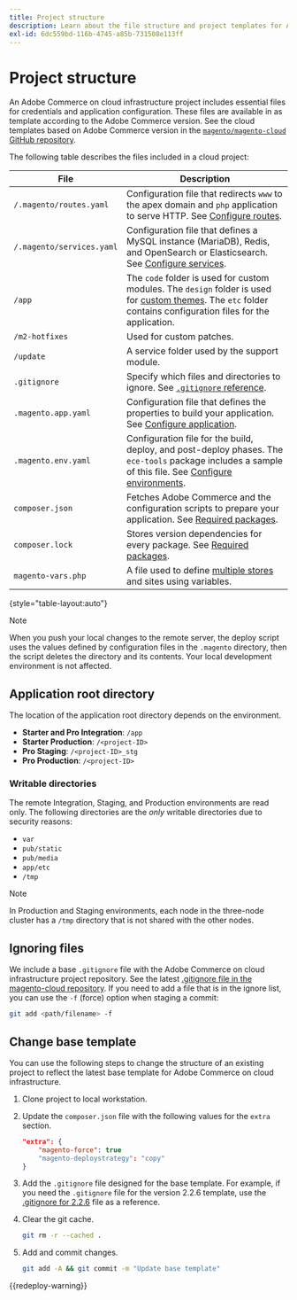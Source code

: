 ```yaml
---
title: Project structure
description: Learn about the file structure and project templates for Adobe Commerce on cloud infrastructure.
exl-id: 6dc559bd-116b-4745-a85b-731508e113ff
---
```

# Project structure

An Adobe Commerce on cloud infrastructure project includes essential files for credentials and application configuration. These files are available in as template according to the Adobe Commerce version. See the cloud templates based on Adobe Commerce version in the [`magento/magento-cloud` GitHub repository](https://github.com/magento/magento-cloud).

The following table describes the files included in a cloud project:

| File                      | Description  |
| ------------------------- | ------------ |
| `/.magento/routes.yaml`   | Configuration file that redirects `www` to the apex domain and `php` application to serve HTTP. See [Configure routes](../routes/routes-yaml.md). |
| `/.magento/services.yaml` | Configuration file that defines a MySQL instance (MariaDB), Redis, and OpenSearch or Elasticsearch. See [Configure services](../services/services-yaml.md). |
| `/app`                    | The `code` folder is used for custom modules. The `design` folder is used for [custom themes](../store/custom-theme.md). The `etc` folder contains configuration files for the application. |
| `/m2-hotfixes`            | Used for custom patches. |
| `/update`                 | A service folder used by the support module. |
| `.gitignore`              | Specify which files and directories to ignore. See [`.gitignore` reference](#ignoring-files). |
| `.magento.app.yaml`       | Configuration file that defines the properties to build your application. See [Configure application](../application/configure-app-yaml.md). |
| `.magento.env.yaml`       | Configuration file for the build, deploy, and post-deploy phases. The `ece-tools` package includes a sample of this file. See [Configure environments](../environment/configure-env-yaml.md). |
| `composer.json`           | Fetches Adobe Commerce and the configuration scripts to prepare your application. See [Required packages](../development/overview.md#required-packages). |
| `composer.lock`           | Stores version dependencies for every package. See [Required packages](../development/overview.md#required-packages). |
| `magento-vars.php`        | A file used to define [multiple stores](../store/multiple-sites.md) and sites using variables. |

{style="table-layout:auto"}

>[!NOTE]
>
>When you push your local changes to the remote server, the deploy script uses the values defined by configuration files in the `.magento` directory, then the script deletes the directory and its contents. Your local development environment is not affected.

## Application root directory

The location of the application root directory depends on the environment.

-  **Starter and Pro Integration**: `/app`
-  **Starter Production**: `/<project-ID>`
-  **Pro Staging**: `/<project-ID>_stg`
-  **Pro Production**: `/<project-ID>`

### Writable directories

The remote Integration, Staging, and Production environments are read only. The following directories are the *only* writable directories due to security reasons:

-  `var`
-  `pub/static`
-  `pub/media`
-  `app/etc`
-  `/tmp`

>[!NOTE]
>
>In Production and Staging environments, each node in the three-node cluster has a `/tmp` directory that is not shared with the other nodes.

## Ignoring files

We include a base `.gitignore` file with the Adobe Commerce on cloud infrastructure project repository. See the latest [.gitignore file in the magento-cloud repository](https://github.com/magento/magento-cloud/blob/master/.gitignore). If you need to add a file that is in the ignore list, you can use the `-f` (force) option when staging a commit:

```bash
git add <path/filename> -f
```

## Change base template

You can use the following steps to change the structure of an existing project to reflect the latest base template for Adobe Commerce on cloud infrastructure.

1. Clone project to local workstation.

1. Update the `composer.json` file with the following values for the `extra` section.

   ```json
   "extra": {
       "magento-force": true
       "magento-deploystrategy": "copy"
   }
   ```

1. Add the `.gitignore` file designed for the base template. For example, if you need the `.gitignore` file for the version 2.2.6 template, use the [.gitignore for 2.2.6](https://github.com/magento/magento-cloud/blob/2.2.6/.gitignore) file as a reference.

1. Clear the git cache.

   ```bash
   git rm -r --cached .
   ```

1. Add and commit changes.

   ```bash
   git add -A && git commit -m "Update base template"
   ```

{{redeploy-warning}}
